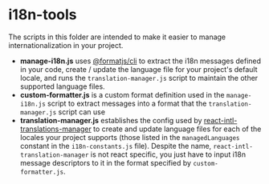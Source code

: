 # i18n-tools

The scripts in this folder are intended to make it easier to manage internationalization in your project.

- **manage-i18n.js** uses [@formatjs/cli](https://www.npmjs.com/package/@formatjs/cli) to extract the i18n messages defined in your code, create / update the language file for your project's default locale, and runs the `translation-manager.js` script to maintain the other supported language files.
- **custom-formatter.js** is a custom format definition used in the `manage-i18n.js` script to extract messages into a format that the `translation-manager.js` script can use
- **translation-manager.js** establishes the config used by [react-intl-translations-manager](https://www.npmjs.com/package/react-intl-translations-manager) to create and update language files for each of the locales your project supports (those listed in the `managedLanguages` constant in the `i18n-constants.js` file).
Despite the name, `react-intl-translation-manager` is not react specific, you just have to input i18n message descriptors to it in the format specified by `custom-formatter.js`.
